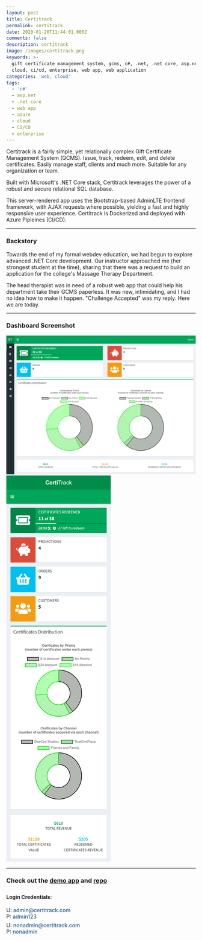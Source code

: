```yaml
---
layout: post
title: Certitrack
permalink: certitrack
date: 2020-01-20T11:44:01.000Z
comments: false
description: certitrack
image: /images/certitrack.png
keywords: >-
  gift certificate management system, gcms, c#, .net, .net core, asp.net, azure,
  cloud, ci/cd, enterprise, web app, web application
categories: 'web, cloud'
tags:
  - 'c#'
  - asp.net
  - .net core
  - web app
  - azure
  - cloud
  - CI/CD
  - enterprise
---
```


<style>
    .cred-spacing {
      display: grid;
      grid-gap: 6px;
      grid-template-columns: repeat(auto-fit,minmax(250px,1fr));
    }
    .credentials {
      text-decoration: none;
      color: #265C8D;
      font-weight: 500;
    }
</style>

<p style="margin-top: 10px">
    Certitrack is a fairly simple, yet relationally complex Gift Certificate Management System (GCMS). Issue, track, redeem, edit, and delete certificates. Easily manage staff, clients and much more. Suitable for any organization or team.
</p>

Built with Microsoft's .NET Core stack, Certitrack leverages the power of a robust and secure relational SQL database.
  
This server-rendered app uses the Bootstrap-based AdminLTE frontend framework, with AJAX requests where possible, yielding a fast and highly responsive user experience. Certitrack is Dockerized and deployed with Azure Pipleines (CI/CD).

---

### Backstory

Towards the end of my formal webdev education, we had begun to explore advanced .NET Core development. Our instructor approached me (her strongest student at the time), sharing that there was a request to build an application for the college's Massage Therapy Department.
  
The head therapist was in need of a robust web app that could help his department take their GCMS paperless. It was new, intimidating, and I had no idea how to make it happen. "Challenge Accepted" was my reply. Here we are today.

---

### Dashboard Screenshot

<div class="ct-demo-img">
  <img class="desktop" src="Screenshots/ct-demo.png" title="certitrack dashboard">
  <img class="mobile" src="Screenshots/ct-demo-mobile.png" title="certitrack dashboard">
</div>

---

### Check out the <a href="{{ site.projects.ext-links.ct-demo }}" target="_blank">demo app</a> and <a href="{{ site.author.github }}/Certitrack" target="_blank">repo</a>
### <small>Login Credentials:</small>

<div class="cred-spacing">
  <div>
    <div>U: <span class="credentials">admin@certitrack.com</span></div>
    <div>P: <span class="credentials">admin123</span></div>
  </div>
  <div>
    <div>U: <span class="credentials">nonadmin@certitrack.com</span></div>
    <div>P: <span class="credentials">nonadmin</span></div>
  </div>
</div>

